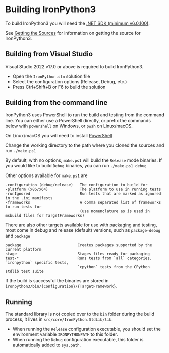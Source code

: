# Building IronPython3

To build IronPython3 you will need the [.NET SDK (minimum v6.0.100)](https://dotnet.microsoft.com/download/visual-studio-sdks).

See [Getting the Sources](getting-the-sources.md) for information on getting the source for IronPython3.

## Building from Visual Studio

Visual Studio 2022 v17.0 or above is required to build IronPython3.

 * Open the `IronPython.sln` solution file
 * Select the configuration options (Release, Debug, etc.)
 * Press Ctrl+Shift+B or F6 to build the solution

## Building from the command line

IronPython3 uses PowerShell to run the build and testing from the command line. You can either use a PowerShell directly, or prefix the commands below with `powershell` on Windows, or `pwsh` on Linux/macOS.

On Linux/macOS you will need to install [PowerShell](https://github.com/PowerShell/PowerShell/releases)

Change the working directory to the path where you cloned the sources and run `./make.ps1`

By default, with no options, `make.ps1` will build the `Release` mode binaries. If you would like to build `Debug` binaries, you can run `./make.ps1 debug`

Other options available for `make.ps1` are

```
-configuration (debug/release)   The configuration to build for
-platform (x86/x64)              The platform to use in running tests
-runIgnored                      Run tests that are marked as ignored in the .ini manifests
-frameworks                      A comma separated list of frameworks to run tests for
                                 (use nomenclature as is used in msbuild files for TargetFrameworks)
```

There are also other targets available for use with packaging and testing, most come in debug and release (default) versions, such as `package-debug` and `package`

```
package                         Creates packages supported by the current platform
stage                           Stages files ready for packaging
test-*                          Runs tests from `all` categories, `ironpython` specific tests,
                                `cpython` tests from the CPython stdlib test suite
```

If the build is successful the binaries are stored in `ironpython3/bin/{Configuration}/{TargetFramework}`.

## Running

The standard library is not copied over to the `bin` folder during the build process, it lives in `src/core/IronPython.StdLib/lib`.
- When running the `Release` configuration executable, you should set the environment variable `IRONPYTHONPATH` to this folder.
- When running the `Debug` configuration executable, this folder is automatically added to `sys.path`.
